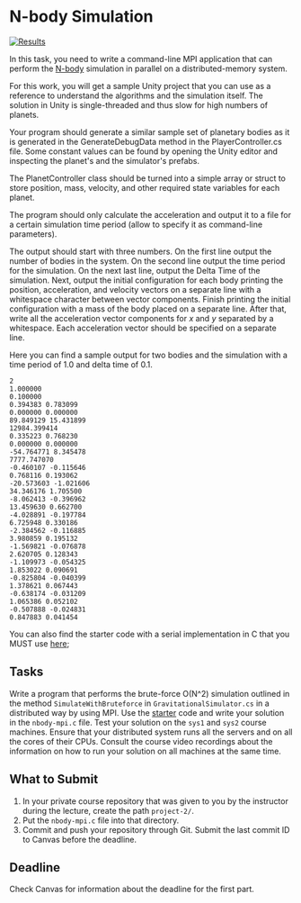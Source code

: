 N-body Simulation
=================

[![Results](https://i.imgur.com/AWRaQH4.png)](https://drive.google.com/open?id=1LLFR2NcRhT2R43SCoZ69322wU0EMG35S)

In this task, you need to write a command-line MPI application that can perform
the [N-body](http://www.scholarpedia.org/article/N-body_simulations_(gravitational)) simulation in
parallel on a distributed-memory system.

For this work, you will get a sample Unity project that you can use as a
reference to understand the algorithms and the simulation itself. The solution
in Unity is single-threaded and thus slow for high numbers of planets.

Your program should generate a similar sample set of planetary bodies as it is
generated in the GenerateDebugData method in the PlayerController.cs file. Some
constant values can be found by opening the Unity editor and inspecting the
planet's and the simulator's prefabs.

The PlanetController class should be turned into a simple array or struct to
store position, mass, velocity, and other required state variables for each
planet.

The program should only calculate the acceleration and output it to a file for a
certain simulation time period (allow to specify it as command-line parameters).

The output should start with three numbers. On the first line output the number
of bodies in the system. On the second line output the time period for the
simulation.  On the next last line, output the Delta Time of the simulation.
Next, output the initial configuration for each body printing the position,
acceleration, and velocity vectors on a separate line with a whitespace
character between vector components. Finish printing the initial configuration
with a mass of the body placed on a separate line.  After that, write all the
acceleration vector components for _x_ and _y_ separated by a whitespace. Each
acceleration vector should be specified on a separate line.

Here you can find a sample output for two bodies and the simulation with a time
period of 1.0 and delta time of 0.1.

```
2
1.000000
0.100000
0.394383 0.783099
0.000000 0.000000
89.849129 15.431899
12984.399414
0.335223 0.768230
0.000000 0.000000
-54.764771 8.345478
7777.747070
-0.460107 -0.115646
0.768116 0.193062
-20.573603 -1.021606
34.346176 1.705500
-8.062413 -0.396962
13.459630 0.662700
-4.028891 -0.197784
6.725948 0.330186
-2.384562 -0.116885
3.980859 0.195132
-1.569821 -0.076878
2.620705 0.128343
-1.109973 -0.054325
1.853022 0.090691
-0.825804 -0.040399
1.378621 0.067443
-0.638174 -0.031209
1.065386 0.052102
-0.507888 -0.024831
0.847883 0.041454
```

You can also find the starter code with a serial implementation in C that you
MUST use [here](https://github.com/toksaitov/nbody-starter);

## Tasks

Write a program that performs the brute-force O(N^2) simulation outlined in the
method `SimulateWithBruteforce` in `GravitationalSimulator.cs` in a distributed
way by using MPI. Use the [starter](https://github.com/toksaitov/nbody-starter)
code and write your solution in the `nbody-mpi.c` file. Test your solution on
the `sys1` and `sys2` course machines. Ensure that your distributed system runs
all the servers and on all the cores of their CPUs. Consult the course video
recordings about the information on how to run your solution on all machines at
the same time.

## What to Submit

1. In your private course repository that was given to you by the instructor
   during the lecture, create the path `project-2/`.
2. Put the `nbody-mpi.c` file into that directory.
3. Commit and push your repository through Git. Submit the last commit ID to
   Canvas before the deadline.

## Deadline

Check Canvas for information about the deadline for the first part.

